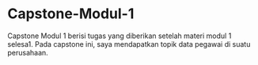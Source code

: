 # Capstone-Modul-1
Capstone Modul 1 berisi tugas yang diberikan setelah materi modul 1 selesa1. Pada capstone ini, saya mendapatkan topik data pegawai di suatu perusahaan.
